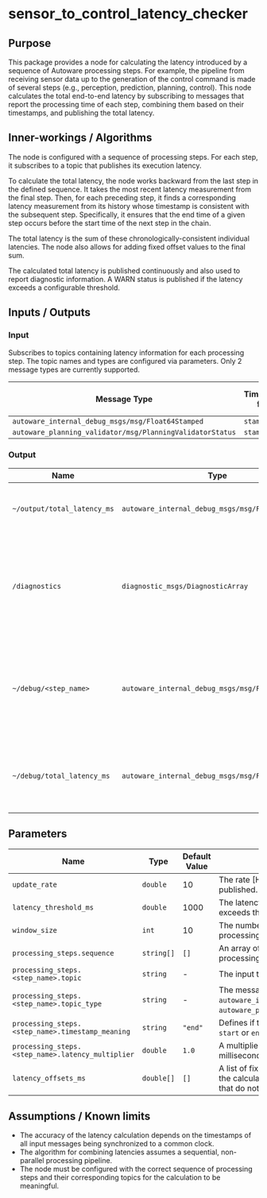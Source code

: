 # sensor_to_control_latency_checker

## Purpose

This package provides a node for calculating the latency introduced by a sequence of Autoware processing steps. For example, the pipeline from receiving sensor data up to the generation of the control command is made of several steps (e.g., perception, prediction, planning, control). This node calculates the total end-to-end latency by subscribing to messages that report the processing time of each step, combining them based on their timestamps, and publishing the total latency.

## Inner-workings / Algorithms

The node is configured with a sequence of processing steps. For each step, it subscribes to a topic that publishes its execution latency.

To calculate the total latency, the node works backward from the last step in the defined sequence. It takes the most recent latency measurement from the final step. Then, for each preceding step, it finds a corresponding latency measurement from its history whose timestamp is consistent with the subsequent step. Specifically, it ensures that the end time of a given step occurs before the start time of the next step in the chain.

The total latency is the sum of these chronologically-consistent individual latencies. The node also allows for adding fixed offset values to the final sum.

The calculated total latency is published continuously and also used to report diagnostic information. A WARN status is published if the latency exceeds a configurable threshold.

## Inputs / Outputs

### Input

Subscribes to topics containing latency information for each processing step. The topic names and types are configured via parameters.
Only 2 message types are currently supported.

| Message Type                                              | Timestamp field | Latency value field |
| --------------------------------------------------------- | --------------- | ------------------- |
| `autoware_internal_debug_msgs/msg/Float64Stamped`         | `stamp`         | `data`              |
| `autoware_planning_validator/msg/PlanningValidatorStatus` | `stamp`         | `latency`           |

### Output

| Name                        | Type                                              | Description                                                                                                         |
| --------------------------- | ------------------------------------------------- | ------------------------------------------------------------------------------------------------------------------- |
| `~/output/total_latency_ms` | `autoware_internal_debug_msgs/msg/Float64Stamped` | The calculated total pipeline latency in milliseconds.                                                              |
| `/diagnostics`              | `diagnostic_msgs/DiagnosticArray`                 | Publishes the diagnostic status. Reports `OK` if the latency is within the threshold, and `WARN` if it is exceeded. |
| `~/debug/<step_name>`       | `autoware_internal_debug_msgs/msg/Float64Stamped` | For each processing step, publishes the latest latency value received from its input topic.                         |
| `~/debug/total_latency_ms`  | `autoware_internal_debug_msgs/msg/Float64Stamped` | A debug topic that also publishes the calculated total latency.                                                     |

## Parameters

| Name                                              | Type       | Default Value | Description                                                                                                                                                          |
| ------------------------------------------------- | ---------- | ------------- | -------------------------------------------------------------------------------------------------------------------------------------------------------------------- |
| `update_rate`                                     | `double`   | 10            | The rate [Hz] at which the total latency is calculated and published.                                                                                                |
| `latency_threshold_ms`                            | `double`   | 1000          | The latency threshold in milliseconds. If the total latency exceeds this value, a `WARN` diagnostic is reported.                                                     |
| `window_size`                                     | `int`      | 10            | The number of historical latency messages to store for each processing step.                                                                                         |
| `processing_steps.sequence`                       | `string[]` | `[]`          | An array of names defining the ordered sequence of processing steps to measure.                                                                                      |
| `processing_steps.<step_name>.topic`              | `string`   | -             | The input topic that provides the latency for this step.                                                                                                             |
| `processing_steps.<step_name>.topic_type`         | `string`   | -             | The message type of the input topic. Supported types: `autoware_internal_debug_msgs/msg/Float64Stamped`, `autoware_planning_validator/msg/PlanningValidatorStatus`.  |
| `processing_steps.<step_name>.timestamp_meaning`  | `string`   | `"end"`       | Defines if the timestamp in the message represents the `start` or `end` of the processing interval for that step.                                                    |
| `processing_steps.<step_name>.latency_multiplier` | `double`   | `1.0`         | A multiplier to convert the received latency value into milliseconds (e.g., use 1000.0 if the input is in seconds).                                                  |
| `latency_offsets_ms`                              | `double[]` | `[]`          | A list of fixed latency values (in milliseconds) to be added to the calculated total latency. Useful for accounting for steps that do not publish their own latency. |

## Assumptions / Known limits

- The accuracy of the latency calculation depends on the timestamps of all input messages being synchronized to a common clock.
- The algorithm for combining latencies assumes a sequential, non-parallel processing pipeline.
- The node must be configured with the correct sequence of processing steps and their corresponding topics for the calculation to be meaningful.
